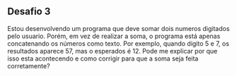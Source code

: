 ## Desafio 3
Estou desenvolvendo um programa que deve somar dois  numeros digitados pelo usuario. Porém, em vez de realizar a soma, o programa está apenas concatenando os números como texto. Por exemplo, quando digito 5 e 7, 
os resultados aparece 57, mas o esperados é 12. 
Pode me explicar por que isso esta acontecendo e como corrigir para que a soma seja feita corretamente?

